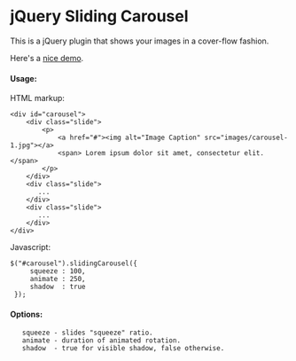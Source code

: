 # jQuery Sliding Carousel

This is a jQuery plugin that shows your images in a cover-flow fashion.

Here's a [nice demo](http://commutiva.pl/jQuery-Sliding-Carousel/).

#### Usage:

HTML markup:

```
<div id="carousel">
    <div class="slide">
        <p>
            <a href="#"><img alt="Image Caption" src="images/carousel-1.jpg"></a>
            <span> Lorem ipsum dolor sit amet, consectetur elit. </span>
        </p>
    </div>
    <div class="slide">
       ...
    </div>
    <div class="slide">
       ...
    </div>
</div>
```

Javascript:

```
$("#carousel").slidingCarousel({
     squeeze : 100,
     animate : 250,
     shadow  : true
 });
```

#### Options:

```
   squeeze - slides "squeeze" ratio.
   animate - duration of animated rotation.
   shadow  - true for visible shadow, false otherwise.
```
